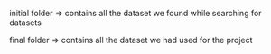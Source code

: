 initial folder => contains all the dataset we found while searching for datasets

final folder => contains all the dataset we had used for the project